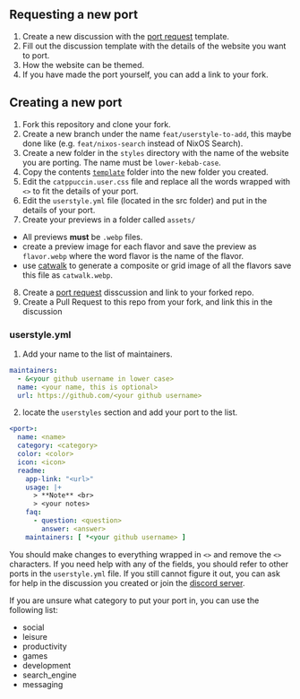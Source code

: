 ## Requesting a new port

1. Create a new discussion with the [port request](https://github.com/catppuccin/catppuccin/discussions/new?category=port-requests) template.
2. Fill out the discussion template with the details of the website you want to port.
3. How the website can be themed.
4. If you have made the port yourself, you can add a link to your fork.

## Creating a new port

1. Fork this repository and clone your fork.
2. Create a new branch under the name `feat/userstyle-to-add`, this maybe done like (e.g. `feat/nixos-search` instead of NixOS Search).
3. Create a new folder in the `styles` directory with the name of the website you are porting. The name must be `lower-kebab-case`.
4. Copy the contents [`template`](../styles/template/) folder into the new folder you created.
5. Edit the `catppuccin.user.css` file and replace all the words wrapped with `<>` to fit the details of your port.
6. Edit the `userstyle.yml` file (located in the src folder) and put in the details of your port.
7. Create your previews in a folder called `assets/`
  - All previews **must** be `.webp` files.
  - create a preview image for each flavor and save the preview as `flavor.webp` where the word flavor is the name of the flavor.
  - use [catwalk](https://github.com/catppuccin/toolbox#catwalk) to generate a composite or grid image of all the flavors save this file as `catwalk.webp`.
8. Create a [port request](https://github.com/catppuccin/catppuccin/discussions/new?category=port-requests) disscussion and link to your forked repo.
9. Create a Pull Request to this repo from your fork, and link this in the discussion

### userstyle.yml

1. Add your name to the list of maintainers.
```yaml
maintainers:
  - &<your github username in lower case>
  name: <your name, this is optional>
  url: https://github.com/<your github username>
```

2. locate the `userstyles` section and add your port to the list.
```yaml
<port>:
  name: <name>
  category: <category>
  color: <color>
  icon: <icon>
  readme:
    app-link: "<url>"
    usage: |+
      > **Note** <br>
      > <your notes>
    faq:
      - question: <question>
        answer: <answer>
    maintainers: [ *<your github username> ]
```

You should make changes to everything wrapped in `<>` and remove the `<>` characters. If you need help with any of the fields, you should refer to other ports in the `userstyle.yml` file. If you still cannot figure it out, you can ask for help in the discussion you created or join the [discord server](https://discord.gg/catppuccin).

If you are unsure what category to put your port in, you can use the following list:
  - social
  - leisure
  - productivity
  - games
  - development
  - search_engine
  - messaging
